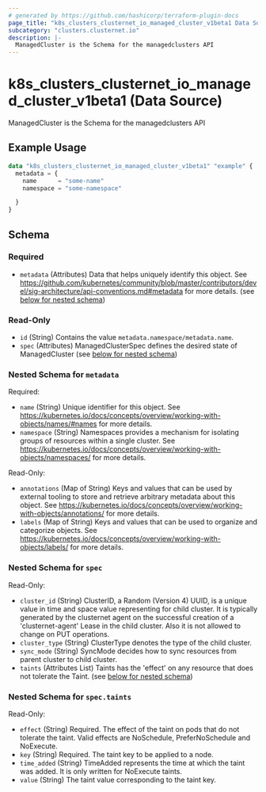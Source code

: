 ```yaml
---
# generated by https://github.com/hashicorp/terraform-plugin-docs
page_title: "k8s_clusters_clusternet_io_managed_cluster_v1beta1 Data Source - terraform-provider-k8s"
subcategory: "clusters.clusternet.io"
description: |-
  ManagedCluster is the Schema for the managedclusters API
---
```


# k8s_clusters_clusternet_io_managed_cluster_v1beta1 (Data Source)

ManagedCluster is the Schema for the managedclusters API

## Example Usage

```terraform
data "k8s_clusters_clusternet_io_managed_cluster_v1beta1" "example" {
  metadata = {
    name      = "some-name"
    namespace = "some-namespace"

  }
}
```

<!-- schema generated by tfplugindocs -->
## Schema

### Required

- `metadata` (Attributes) Data that helps uniquely identify this object. See https://github.com/kubernetes/community/blob/master/contributors/devel/sig-architecture/api-conventions.md#metadata for more details. (see [below for nested schema](#nestedatt--metadata))

### Read-Only

- `id` (String) Contains the value `metadata.namespace/metadata.name`.
- `spec` (Attributes) ManagedClusterSpec defines the desired state of ManagedCluster (see [below for nested schema](#nestedatt--spec))

<a id="nestedatt--metadata"></a>
### Nested Schema for `metadata`

Required:

- `name` (String) Unique identifier for this object. See https://kubernetes.io/docs/concepts/overview/working-with-objects/names/#names for more details.
- `namespace` (String) Namespaces provides a mechanism for isolating groups of resources within a single cluster. See https://kubernetes.io/docs/concepts/overview/working-with-objects/namespaces/ for more details.

Read-Only:

- `annotations` (Map of String) Keys and values that can be used by external tooling to store and retrieve arbitrary metadata about this object. See https://kubernetes.io/docs/concepts/overview/working-with-objects/annotations/ for more details.
- `labels` (Map of String) Keys and values that can be used to organize and categorize objects. See https://kubernetes.io/docs/concepts/overview/working-with-objects/labels/ for more details.


<a id="nestedatt--spec"></a>
### Nested Schema for `spec`

Read-Only:

- `cluster_id` (String) ClusterID, a Random (Version 4) UUID, is a unique value in time and space value representing for child cluster. It is typically generated by the clusternet agent on the successful creation of a 'clusternet-agent' Lease in the child cluster. Also it is not allowed to change on PUT operations.
- `cluster_type` (String) ClusterType denotes the type of the child cluster.
- `sync_mode` (String) SyncMode decides how to sync resources from parent cluster to child cluster.
- `taints` (Attributes List) Taints has the 'effect' on any resource that does not tolerate the Taint. (see [below for nested schema](#nestedatt--spec--taints))

<a id="nestedatt--spec--taints"></a>
### Nested Schema for `spec.taints`

Read-Only:

- `effect` (String) Required. The effect of the taint on pods that do not tolerate the taint. Valid effects are NoSchedule, PreferNoSchedule and NoExecute.
- `key` (String) Required. The taint key to be applied to a node.
- `time_added` (String) TimeAdded represents the time at which the taint was added. It is only written for NoExecute taints.
- `value` (String) The taint value corresponding to the taint key.
